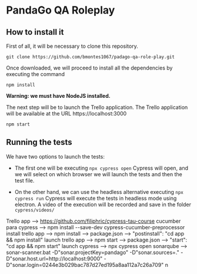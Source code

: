 # PandaGo QA Roleplay

## How to install it
First of all, it will be necessary to clone this repository.

    git clone https://github.com/bmontes1067/padago-qa-role-play.git

Once downloaded, we will proceed to install all the dependencies by executing the command

    npm install

**Warning: we must have NodeJS installed.**

The next step will be to launch the Trello application. The Trello application will be available at the URL https://localhost:3000

    npm start

## Running the tests

We have two options to launch the tests:

- The first one will be executing `npx cypress open`
  Cypress will open, and we will select on which browser we will launch the tests and then the test file.

- On the other hand, we can use the headless alternative executing `npx cypress run`
  Cypress will execute the tests in headless mode using electron. A video of the execution will be recorded and save in the folder `cypress/videos/`


Trello app --> https://github.com/filiphric/cypress-tau-course
cucumber para cypress --> npm install --save-dev cypress-cucumber-preprocessor
install trello app --> npm install --> package.json --> "postinstall": "cd app && npm install"
launch trello app --> npm start --> package.json --> "start": "cd app && npm start"
launch cypress --> npx cypress open
sonarqube --> sonar-scanner.bat -D"sonar.projectKey=pandago" -D"sonar.sources=." -D"sonar.host.url=http://localhost:9000" -D"sonar.login=0244e3b029bac787d27ed195a8aa112a7c26a709"
n